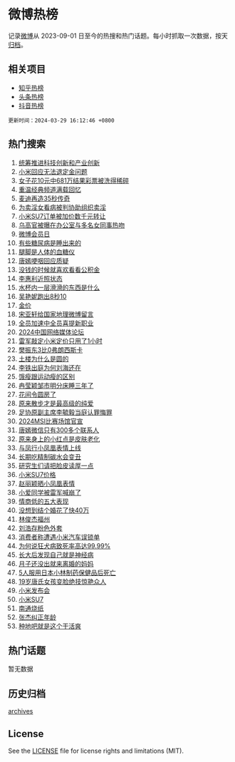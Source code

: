 # 微博热榜

记录[微博](https://www.weibo.com)从 2023-09-01 日至今的热搜和热门话题。每小时抓取一次数据，按天[归档](archives)。

## 相关项目

- [知乎热榜](https://github.com/hotarchive/zhihu)
- [头条热榜](https://github.com/hotarchive/toutiao)
- [抖音热榜](https://github.com/hotarchive/douyin)


`更新时间：2024-03-29 16:12:46 +0800`

## 热门搜索

1. [统筹推进科技创新和产业创新](https://m.weibo.cn/search?containerid=100103type%3D1%26t%3D10%26q%3D%23%E7%BB%9F%E7%AD%B9%E6%8E%A8%E8%BF%9B%E7%A7%91%E6%8A%80%E5%88%9B%E6%96%B0%E5%92%8C%E4%BA%A7%E4%B8%9A%E5%88%9B%E6%96%B0%23&stream_entry_id=51&isnewpage=1&extparam=seat%3D1%26dgr%3D0%26stream_entry_id%3D51%26filter_type%3Drealtimehot%26c_type%3D51%26q%3D%2523%25E7%25BB%259F%25E7%25AD%25B9%25E6%258E%25A8%25E8%25BF%259B%25E7%25A7%2591%25E6%258A%2580%25E5%2588%259B%25E6%2596%25B0%25E5%2592%258C%25E4%25BA%25A7%25E4%25B8%259A%25E5%2588%259B%25E6%2596%25B0%2523%26cate%3D10103%26pos%3D0%26display_time%3D1711699965%26pre_seqid%3D171169996547402146165)
1. [小米回应无法退定金问题](https://m.weibo.cn/search?containerid=100103type%3D1%26t%3D10%26q%3D%23%E5%B0%8F%E7%B1%B3%E5%9B%9E%E5%BA%94%E6%97%A0%E6%B3%95%E9%80%80%E5%AE%9A%E9%87%91%E9%97%AE%E9%A2%98%23&stream_entry_id=31&isnewpage=1&extparam=seat%3D1%26q%3D%2523%25E5%25B0%258F%25E7%25B1%25B3%25E5%259B%259E%25E5%25BA%2594%25E6%2597%25A0%25E6%25B3%2595%25E9%2580%2580%25E5%25AE%259A%25E9%2587%2591%25E9%2597%25AE%25E9%25A2%2598%2523%26band_rank%3D1%26pos%3D0%26stream_entry_id%3D31%26cate%3D5001%26lcate%3D5001%26filter_type%3Drealtimehot%26c_type%3D31%26realpos%3D1%26flag%3D2%26dgr%3D0%26display_time%3D1711699965%26pre_seqid%3D171169996547402146165)
1. [女子花10元中681万结果彩票被洗得稀碎](https://m.weibo.cn/search?containerid=100103type%3D1%26t%3D10%26q%3D%23%E5%A5%B3%E5%AD%90%E8%8A%B110%E5%85%83%E4%B8%AD681%E4%B8%87%E7%BB%93%E6%9E%9C%E5%BD%A9%E7%A5%A8%E8%A2%AB%E6%B4%97%E5%BE%97%E7%A8%80%E7%A2%8E%23&stream_entry_id=31&isnewpage=1&extparam=seat%3D1%26q%3D%2523%25E5%25A5%25B3%25E5%25AD%2590%25E8%258A%25B110%25E5%2585%2583%25E4%25B8%25AD681%25E4%25B8%2587%25E7%25BB%2593%25E6%259E%259C%25E5%25BD%25A9%25E7%25A5%25A8%25E8%25A2%25AB%25E6%25B4%2597%25E5%25BE%2597%25E7%25A8%2580%25E7%25A2%258E%2523%26band_rank%3D2%26pos%3D1%26stream_entry_id%3D31%26cate%3D5001%26lcate%3D5001%26filter_type%3Drealtimehot%26c_type%3D31%26realpos%3D2%26flag%3D1%26dgr%3D0%26display_time%3D1711699965%26pre_seqid%3D171169996547402146165)
1. [重温经典频道满载回忆](https://m.weibo.cn/search?containerid=100103type%3D1%26t%3D10%26q%3D%23%E9%87%8D%E6%B8%A9%E7%BB%8F%E5%85%B8%E9%A2%91%E9%81%93%E6%BB%A1%E8%BD%BD%E5%9B%9E%E5%BF%86%23&stream_entry_id=31&isnewpage=1&extparam=seat%3D1%26q%3D%2523%25E9%2587%258D%25E6%25B8%25A9%25E7%25BB%258F%25E5%2585%25B8%25E9%25A2%2591%25E9%2581%2593%25E6%25BB%25A1%25E8%25BD%25BD%25E5%259B%259E%25E5%25BF%2586%2523%26band_rank%3D3%26pos%3D2%26stream_entry_id%3D31%26cate%3D5001%26lcate%3D5001%26filter_type%3Drealtimehot%26c_type%3D31%26realpos%3D3%26flag%3D1%26dgr%3D0%26display_time%3D1711699965%26pre_seqid%3D171169996547402146165)
1. [麦迪再造35秒传奇](https://m.weibo.cn/search?containerid=100103type%3D1%26t%3D10%26q%3D%23%E9%BA%A6%E8%BF%AA%E5%86%8D%E9%80%A035%E7%A7%92%E4%BC%A0%E5%A5%87%23&stream_entry_id=31&isnewpage=1&extparam=seat%3D1%26band_rank%3D4%26pos%3D3%26is_ad_pos%3D1%26topic_ad%3D1%26stream_entry_id%3D31%26lcate%3D5001%26c_type%3D31%26filter_type%3Drealtimehot%26q%3D%2523%25E9%25BA%25A6%25E8%25BF%25AA%25E5%2586%258D%25E9%2580%25A035%25E7%25A7%2592%25E4%25BC%25A0%25E5%25A5%2587%2523%26cate%3D5001%26dgr%3D0%26adid%3D229489%26display_time%3D1711699965%26pre_seqid%3D171169996547402146165)
1. [为卖淫女看病被判协助组织卖淫](https://m.weibo.cn/search?containerid=100103type%3D1%26t%3D10%26q%3D%23%E4%B8%BA%E5%8D%96%E6%B7%AB%E5%A5%B3%E7%9C%8B%E7%97%85%E8%A2%AB%E5%88%A4%E5%8D%8F%E5%8A%A9%E7%BB%84%E7%BB%87%E5%8D%96%E6%B7%AB%23&stream_entry_id=31&isnewpage=1&extparam=seat%3D1%26q%3D%2523%25E4%25B8%25BA%25E5%258D%2596%25E6%25B7%25AB%25E5%25A5%25B3%25E7%259C%258B%25E7%2597%2585%25E8%25A2%25AB%25E5%2588%25A4%25E5%258D%258F%25E5%258A%25A9%25E7%25BB%2584%25E7%25BB%2587%25E5%258D%2596%25E6%25B7%25AB%2523%26band_rank%3D4%26pos%3D4%26stream_entry_id%3D31%26cate%3D5001%26lcate%3D5001%26filter_type%3Drealtimehot%26c_type%3D31%26realpos%3D4%26flag%3D2%26dgr%3D0%26display_time%3D1711699965%26pre_seqid%3D171169996547402146165)
1. [小米SU7订单被加价数千元转让](https://m.weibo.cn/search?containerid=100103type%3D1%26t%3D10%26q%3D%23%E5%B0%8F%E7%B1%B3SU7%E8%AE%A2%E5%8D%95%E8%A2%AB%E5%8A%A0%E4%BB%B7%E6%95%B0%E5%8D%83%E5%85%83%E8%BD%AC%E8%AE%A9%23&stream_entry_id=31&isnewpage=1&extparam=seat%3D1%26q%3D%2523%25E5%25B0%258F%25E7%25B1%25B3SU7%25E8%25AE%25A2%25E5%258D%2595%25E8%25A2%25AB%25E5%258A%25A0%25E4%25BB%25B7%25E6%2595%25B0%25E5%258D%2583%25E5%2585%2583%25E8%25BD%25AC%25E8%25AE%25A9%2523%26band_rank%3D5%26pos%3D5%26stream_entry_id%3D31%26cate%3D5001%26lcate%3D5001%26filter_type%3Drealtimehot%26c_type%3D31%26realpos%3D5%26flag%3D1%26dgr%3D0%26display_time%3D1711699965%26pre_seqid%3D171169996547402146165)
1. [乌高官被曝在办公室与多名女同事热吻](https://m.weibo.cn/search?containerid=100103type%3D1%26t%3D10%26q%3D%23%E4%B9%8C%E9%AB%98%E5%AE%98%E8%A2%AB%E6%9B%9D%E5%9C%A8%E5%8A%9E%E5%85%AC%E5%AE%A4%E4%B8%8E%E5%A4%9A%E5%90%8D%E5%A5%B3%E5%90%8C%E4%BA%8B%E7%83%AD%E5%90%BB%23&stream_entry_id=31&isnewpage=1&extparam=seat%3D1%26q%3D%2523%25E4%25B9%258C%25E9%25AB%2598%25E5%25AE%2598%25E8%25A2%25AB%25E6%259B%259D%25E5%259C%25A8%25E5%258A%259E%25E5%2585%25AC%25E5%25AE%25A4%25E4%25B8%258E%25E5%25A4%259A%25E5%2590%258D%25E5%25A5%25B3%25E5%2590%258C%25E4%25BA%258B%25E7%2583%25AD%25E5%2590%25BB%2523%26band_rank%3D6%26pos%3D6%26stream_entry_id%3D31%26cate%3D5001%26lcate%3D5001%26filter_type%3Drealtimehot%26c_type%3D31%26realpos%3D6%26flag%3D0%26dgr%3D0%26display_time%3D1711699965%26pre_seqid%3D171169996547402146165)
1. [微博会员日](https://m.weibo.cn/search?containerid=100103type%3D1%26t%3D10%26q%3D%23%E5%BE%AE%E5%8D%9A%E4%BC%9A%E5%91%98%E6%97%A5%23&stream_entry_id=31&isnewpage=1&extparam=seat%3D1%26band_rank%3D7%26pos%3D7%26is_ad_pos%3D1%26stream_entry_id%3D31%26lcate%3D5001%26filter_type%3Drealtimehot%26c_type%3D31%26q%3D%2523%25E5%25BE%25AE%25E5%258D%259A%25E4%25BC%259A%25E5%2591%2598%25E6%2597%25A5%2523%26cate%3D5001%26dgr%3D0%26adid%3D229331%26display_time%3D1711699965%26pre_seqid%3D171169996547402146165)
1. [有些糖尿病是睡出来的](https://m.weibo.cn/search?containerid=100103type%3D1%26t%3D10%26q%3D%23%E6%9C%89%E4%BA%9B%E7%B3%96%E5%B0%BF%E7%97%85%E6%98%AF%E7%9D%A1%E5%87%BA%E6%9D%A5%E7%9A%84%23&stream_entry_id=31&isnewpage=1&extparam=seat%3D1%26q%3D%2523%25E6%259C%2589%25E4%25BA%259B%25E7%25B3%2596%25E5%25B0%25BF%25E7%2597%2585%25E6%2598%25AF%25E7%259D%25A1%25E5%2587%25BA%25E6%259D%25A5%25E7%259A%2584%2523%26band_rank%3D7%26pos%3D8%26stream_entry_id%3D31%26cate%3D5001%26lcate%3D5001%26filter_type%3Drealtimehot%26c_type%3D31%26realpos%3D7%26flag%3D0%26dgr%3D0%26display_time%3D1711699965%26pre_seqid%3D171169996547402146165)
1. [腿脚是人体的血糖仪](https://m.weibo.cn/search?containerid=100103type%3D1%26t%3D10%26q%3D%23%E8%85%BF%E8%84%9A%E6%98%AF%E4%BA%BA%E4%BD%93%E7%9A%84%E8%A1%80%E7%B3%96%E4%BB%AA%23&stream_entry_id=31&isnewpage=1&extparam=seat%3D1%26q%3D%2523%25E8%2585%25BF%25E8%2584%259A%25E6%2598%25AF%25E4%25BA%25BA%25E4%25BD%2593%25E7%259A%2584%25E8%25A1%2580%25E7%25B3%2596%25E4%25BB%25AA%2523%26band_rank%3D8%26pos%3D9%26stream_entry_id%3D31%26cate%3D5001%26lcate%3D5001%26filter_type%3Drealtimehot%26c_type%3D31%26realpos%3D8%26flag%3D1%26dgr%3D0%26display_time%3D1711699965%26pre_seqid%3D171169996547402146165)
1. [唐嫣哽咽回应质疑](https://m.weibo.cn/search?containerid=100103type%3D1%26t%3D10%26q%3D%23%E5%94%90%E5%AB%A3%E5%93%BD%E5%92%BD%E5%9B%9E%E5%BA%94%E8%B4%A8%E7%96%91%23&stream_entry_id=31&isnewpage=1&extparam=seat%3D1%26q%3D%2523%25E5%2594%2590%25E5%25AB%25A3%25E5%2593%25BD%25E5%2592%25BD%25E5%259B%259E%25E5%25BA%2594%25E8%25B4%25A8%25E7%2596%2591%2523%26band_rank%3D9%26pos%3D10%26stream_entry_id%3D31%26cate%3D5001%26lcate%3D5001%26filter_type%3Drealtimehot%26c_type%3D31%26realpos%3D9%26flag%3D2%26dgr%3D0%26display_time%3D1711699965%26pre_seqid%3D171169996547402146165)
1. [没钱的时候就喜欢看看公积金](https://m.weibo.cn/search?containerid=100103type%3D1%26t%3D10%26q%3D%23%E6%B2%A1%E9%92%B1%E7%9A%84%E6%97%B6%E5%80%99%E5%B0%B1%E5%96%9C%E6%AC%A2%E7%9C%8B%E7%9C%8B%E5%85%AC%E7%A7%AF%E9%87%91%23&stream_entry_id=31&isnewpage=1&extparam=seat%3D1%26q%3D%2523%25E6%25B2%25A1%25E9%2592%25B1%25E7%259A%2584%25E6%2597%25B6%25E5%2580%2599%25E5%25B0%25B1%25E5%2596%259C%25E6%25AC%25A2%25E7%259C%258B%25E7%259C%258B%25E5%2585%25AC%25E7%25A7%25AF%25E9%2587%2591%2523%26band_rank%3D10%26pos%3D11%26stream_entry_id%3D31%26cate%3D5001%26lcate%3D5001%26filter_type%3Drealtimehot%26c_type%3D31%26realpos%3D10%26flag%3D0%26dgr%3D0%26display_time%3D1711699965%26pre_seqid%3D171169996547402146165)
1. [李惠利近照状态](https://m.weibo.cn/search?containerid=100103type%3D1%26t%3D10%26q%3D%23%E6%9D%8E%E6%83%A0%E5%88%A9%E8%BF%91%E7%85%A7%E7%8A%B6%E6%80%81%23&stream_entry_id=31&isnewpage=1&extparam=seat%3D1%26q%3D%2523%25E6%259D%258E%25E6%2583%25A0%25E5%2588%25A9%25E8%25BF%2591%25E7%2585%25A7%25E7%258A%25B6%25E6%2580%2581%2523%26band_rank%3D11%26pos%3D12%26stream_entry_id%3D31%26cate%3D5001%26lcate%3D5001%26filter_type%3Drealtimehot%26c_type%3D31%26realpos%3D11%26flag%3D1%26dgr%3D0%26display_time%3D1711699965%26pre_seqid%3D171169996547402146165)
1. [水杯内一层滑滑的东西是什么](https://m.weibo.cn/search?containerid=100103type%3D1%26t%3D10%26q%3D%23%E6%B0%B4%E6%9D%AF%E5%86%85%E4%B8%80%E5%B1%82%E6%BB%91%E6%BB%91%E7%9A%84%E4%B8%9C%E8%A5%BF%E6%98%AF%E4%BB%80%E4%B9%88%23&stream_entry_id=31&isnewpage=1&extparam=seat%3D1%26q%3D%2523%25E6%25B0%25B4%25E6%259D%25AF%25E5%2586%2585%25E4%25B8%2580%25E5%25B1%2582%25E6%25BB%2591%25E6%25BB%2591%25E7%259A%2584%25E4%25B8%259C%25E8%25A5%25BF%25E6%2598%25AF%25E4%25BB%2580%25E4%25B9%2588%2523%26band_rank%3D12%26pos%3D13%26stream_entry_id%3D31%26cate%3D5001%26lcate%3D5001%26filter_type%3Drealtimehot%26c_type%3D31%26realpos%3D12%26flag%3D1%26dgr%3D0%26display_time%3D1711699965%26pre_seqid%3D171169996547402146165)
1. [吴艳妮跑出8秒10](https://m.weibo.cn/search?containerid=100103type%3D1%26t%3D10%26q%3D%23%E5%90%B4%E8%89%B3%E5%A6%AE%E8%B7%91%E5%87%BA8%E7%A7%9210%23&stream_entry_id=31&isnewpage=1&extparam=seat%3D1%26q%3D%2523%25E5%2590%25B4%25E8%2589%25B3%25E5%25A6%25AE%25E8%25B7%2591%25E5%2587%25BA8%25E7%25A7%259210%2523%26band_rank%3D13%26pos%3D14%26stream_entry_id%3D31%26cate%3D5001%26lcate%3D5001%26filter_type%3Drealtimehot%26c_type%3D31%26realpos%3D13%26flag%3D1%26dgr%3D0%26display_time%3D1711699965%26pre_seqid%3D171169996547402146165)
1. [金价](https://m.weibo.cn/search?containerid=100103type%3D1%26t%3D10%26q%3D%E9%87%91%E4%BB%B7&stream_entry_id=31&isnewpage=1&extparam=seat%3D1%26q%3D%25E9%2587%2591%25E4%25BB%25B7%26band_rank%3D14%26pos%3D15%26stream_entry_id%3D31%26cate%3D5001%26lcate%3D5001%26filter_type%3Drealtimehot%26c_type%3D31%26realpos%3D14%26flag%3D0%26dgr%3D0%26display_time%3D1711699965%26pre_seqid%3D171169996547402146165)
1. [宋亚轩给国家地理微博留言](https://m.weibo.cn/search?containerid=100103type%3D1%26t%3D10%26q%3D%23%E5%AE%8B%E4%BA%9A%E8%BD%A9%E7%BB%99%E5%9B%BD%E5%AE%B6%E5%9C%B0%E7%90%86%E5%BE%AE%E5%8D%9A%E7%95%99%E8%A8%80%23&stream_entry_id=31&isnewpage=1&extparam=seat%3D1%26q%3D%2523%25E5%25AE%258B%25E4%25BA%259A%25E8%25BD%25A9%25E7%25BB%2599%25E5%259B%25BD%25E5%25AE%25B6%25E5%259C%25B0%25E7%2590%2586%25E5%25BE%25AE%25E5%258D%259A%25E7%2595%2599%25E8%25A8%2580%2523%26band_rank%3D15%26pos%3D16%26stream_entry_id%3D31%26cate%3D5001%26lcate%3D5001%26filter_type%3Drealtimehot%26c_type%3D31%26realpos%3D15%26flag%3D1%26dgr%3D0%26display_time%3D1711699965%26pre_seqid%3D171169996547402146165)
1. [全员加速中全员喜提新职业](https://m.weibo.cn/search?containerid=100103type%3D1%26t%3D10%26q%3D%23%E5%85%A8%E5%91%98%E5%8A%A0%E9%80%9F%E4%B8%AD%E5%85%A8%E5%91%98%E5%96%9C%E6%8F%90%E6%96%B0%E8%81%8C%E4%B8%9A%23&stream_entry_id=31&isnewpage=1&extparam=seat%3D1%26q%3D%2523%25E5%2585%25A8%25E5%2591%2598%25E5%258A%25A0%25E9%2580%259F%25E4%25B8%25AD%25E5%2585%25A8%25E5%2591%2598%25E5%2596%259C%25E6%258F%2590%25E6%2596%25B0%25E8%2581%258C%25E4%25B8%259A%2523%26band_rank%3D16%26pos%3D17%26stream_entry_id%3D31%26cate%3D5001%26lcate%3D5001%26filter_type%3Drealtimehot%26c_type%3D31%26realpos%3D16%26flag%3D1%26dgr%3D0%26display_time%3D1711699965%26pre_seqid%3D171169996547402146165)
1. [2024中国网络媒体论坛](https://m.weibo.cn/search?containerid=100103type%3D1%26t%3D10%26q%3D%232024%E4%B8%AD%E5%9B%BD%E7%BD%91%E7%BB%9C%E5%AA%92%E4%BD%93%E8%AE%BA%E5%9D%9B%23&stream_entry_id=31&isnewpage=1&extparam=seat%3D1%26q%3D%25232024%25E4%25B8%25AD%25E5%259B%25BD%25E7%25BD%2591%25E7%25BB%259C%25E5%25AA%2592%25E4%25BD%2593%25E8%25AE%25BA%25E5%259D%259B%2523%26band_rank%3D17%26pos%3D18%26stream_entry_id%3D31%26cate%3D5001%26lcate%3D5001%26filter_type%3Drealtimehot%26c_type%3D31%26realpos%3D17%26flag%3D0%26dgr%3D0%26display_time%3D1711699965%26pre_seqid%3D171169996547402146165)
1. [雷军敲定小米定价只用了1小时](https://m.weibo.cn/search?containerid=100103type%3D1%26t%3D10%26q%3D%23%E9%9B%B7%E5%86%9B%E6%95%B2%E5%AE%9A%E5%B0%8F%E7%B1%B3%E5%AE%9A%E4%BB%B7%E5%8F%AA%E7%94%A8%E4%BA%861%E5%B0%8F%E6%97%B6%23&stream_entry_id=31&isnewpage=1&extparam=seat%3D1%26q%3D%2523%25E9%259B%25B7%25E5%2586%259B%25E6%2595%25B2%25E5%25AE%259A%25E5%25B0%258F%25E7%25B1%25B3%25E5%25AE%259A%25E4%25BB%25B7%25E5%258F%25AA%25E7%2594%25A8%25E4%25BA%25861%25E5%25B0%258F%25E6%2597%25B6%2523%26band_rank%3D18%26pos%3D19%26stream_entry_id%3D31%26cate%3D5001%26lcate%3D5001%26filter_type%3Drealtimehot%26c_type%3D31%26realpos%3D18%26flag%3D1%26dgr%3D0%26display_time%3D1711699965%26pre_seqid%3D171169996547402146165)
1. [樊振东3比0弗朗西斯卡](https://m.weibo.cn/search?containerid=100103type%3D1%26t%3D10%26q%3D%23%E6%A8%8A%E6%8C%AF%E4%B8%9C3%E6%AF%940%E5%BC%97%E6%9C%97%E8%A5%BF%E6%96%AF%E5%8D%A1%23&stream_entry_id=31&isnewpage=1&extparam=seat%3D1%26q%3D%2523%25E6%25A8%258A%25E6%258C%25AF%25E4%25B8%259C3%25E6%25AF%25940%25E5%25BC%2597%25E6%259C%2597%25E8%25A5%25BF%25E6%2596%25AF%25E5%258D%25A1%2523%26band_rank%3D19%26pos%3D20%26stream_entry_id%3D31%26cate%3D5001%26lcate%3D5001%26filter_type%3Drealtimehot%26c_type%3D31%26realpos%3D19%26flag%3D1%26dgr%3D0%26display_time%3D1711699965%26pre_seqid%3D171169996547402146165)
1. [土楼为什么是圆的](https://m.weibo.cn/search?containerid=100103type%3D1%26t%3D10%26q%3D%23%E5%9C%9F%E6%A5%BC%E4%B8%BA%E4%BB%80%E4%B9%88%E6%98%AF%E5%9C%86%E7%9A%84%23&stream_entry_id=31&isnewpage=1&extparam=seat%3D1%26q%3D%2523%25E5%259C%259F%25E6%25A5%25BC%25E4%25B8%25BA%25E4%25BB%2580%25E4%25B9%2588%25E6%2598%25AF%25E5%259C%2586%25E7%259A%2584%2523%26band_rank%3D20%26pos%3D21%26stream_entry_id%3D31%26cate%3D5001%26lcate%3D5001%26filter_type%3Drealtimehot%26c_type%3D31%26realpos%3D20%26flag%3D0%26dgr%3D0%26adid%3D229595%26display_time%3D1711699965%26pre_seqid%3D171169996547402146165)
1. [李铁出庭为何刘海还在](https://m.weibo.cn/search?containerid=100103type%3D1%26t%3D10%26q%3D%23%E6%9D%8E%E9%93%81%E5%87%BA%E5%BA%AD%E4%B8%BA%E4%BD%95%E5%88%98%E6%B5%B7%E8%BF%98%E5%9C%A8%23&stream_entry_id=31&isnewpage=1&extparam=seat%3D1%26q%3D%2523%25E6%259D%258E%25E9%2593%2581%25E5%2587%25BA%25E5%25BA%25AD%25E4%25B8%25BA%25E4%25BD%2595%25E5%2588%2598%25E6%25B5%25B7%25E8%25BF%2598%25E5%259C%25A8%2523%26band_rank%3D21%26pos%3D22%26stream_entry_id%3D31%26cate%3D5001%26lcate%3D5001%26filter_type%3Drealtimehot%26c_type%3D31%26realpos%3D21%26flag%3D1%26dgr%3D0%26display_time%3D1711699965%26pre_seqid%3D171169996547402146165)
1. [饿瘦跟运动瘦的区别](https://m.weibo.cn/search?containerid=100103type%3D1%26t%3D10%26q%3D%23%E9%A5%BF%E7%98%A6%E8%B7%9F%E8%BF%90%E5%8A%A8%E7%98%A6%E7%9A%84%E5%8C%BA%E5%88%AB%23&stream_entry_id=31&isnewpage=1&extparam=seat%3D1%26q%3D%2523%25E9%25A5%25BF%25E7%2598%25A6%25E8%25B7%259F%25E8%25BF%2590%25E5%258A%25A8%25E7%2598%25A6%25E7%259A%2584%25E5%258C%25BA%25E5%2588%25AB%2523%26band_rank%3D22%26pos%3D23%26stream_entry_id%3D31%26cate%3D5001%26lcate%3D5001%26filter_type%3Drealtimehot%26c_type%3D31%26realpos%3D22%26flag%3D0%26dgr%3D0%26display_time%3D1711699965%26pre_seqid%3D171169996547402146165)
1. [冉莹颖邹市明分床睡三年了](https://m.weibo.cn/search?containerid=100103type%3D1%26t%3D10%26q%3D%23%E5%86%89%E8%8E%B9%E9%A2%96%E9%82%B9%E5%B8%82%E6%98%8E%E5%88%86%E5%BA%8A%E7%9D%A1%E4%B8%89%E5%B9%B4%E4%BA%86%23&stream_entry_id=31&isnewpage=1&extparam=seat%3D1%26q%3D%2523%25E5%2586%2589%25E8%258E%25B9%25E9%25A2%2596%25E9%2582%25B9%25E5%25B8%2582%25E6%2598%258E%25E5%2588%2586%25E5%25BA%258A%25E7%259D%25A1%25E4%25B8%2589%25E5%25B9%25B4%25E4%25BA%2586%2523%26band_rank%3D23%26pos%3D24%26stream_entry_id%3D31%26cate%3D5001%26lcate%3D5001%26filter_type%3Drealtimehot%26c_type%3D31%26realpos%3D23%26flag%3D0%26dgr%3D0%26display_time%3D1711699965%26pre_seqid%3D171169996547402146165)
1. [花间令圆房了](https://m.weibo.cn/search?containerid=100103type%3D1%26t%3D10%26q%3D%E8%8A%B1%E9%97%B4%E4%BB%A4%E5%9C%86%E6%88%BF%E4%BA%86&stream_entry_id=31&isnewpage=1&extparam=seat%3D1%26q%3D%25E8%258A%25B1%25E9%2597%25B4%25E4%25BB%25A4%25E5%259C%2586%25E6%2588%25BF%25E4%25BA%2586%26band_rank%3D24%26pos%3D25%26stream_entry_id%3D31%26cate%3D5001%26lcate%3D5001%26filter_type%3Drealtimehot%26c_type%3D31%26realpos%3D24%26flag%3D0%26dgr%3D0%26display_time%3D1711699965%26pre_seqid%3D171169996547402146165)
1. [原来散步才是最高级的纯爱](https://m.weibo.cn/search?containerid=100103type%3D1%26t%3D10%26q%3D%23%E5%8E%9F%E6%9D%A5%E6%95%A3%E6%AD%A5%E6%89%8D%E6%98%AF%E6%9C%80%E9%AB%98%E7%BA%A7%E7%9A%84%E7%BA%AF%E7%88%B1%23&stream_entry_id=31&isnewpage=1&extparam=seat%3D1%26q%3D%2523%25E5%258E%259F%25E6%259D%25A5%25E6%2595%25A3%25E6%25AD%25A5%25E6%2589%258D%25E6%2598%25AF%25E6%259C%2580%25E9%25AB%2598%25E7%25BA%25A7%25E7%259A%2584%25E7%25BA%25AF%25E7%2588%25B1%2523%26band_rank%3D25%26pos%3D26%26stream_entry_id%3D31%26cate%3D5001%26lcate%3D5001%26filter_type%3Drealtimehot%26c_type%3D31%26realpos%3D25%26flag%3D1%26dgr%3D0%26display_time%3D1711699965%26pre_seqid%3D171169996547402146165)
1. [足协原副主席李毓毅当庭认罪悔罪](https://m.weibo.cn/search?containerid=100103type%3D1%26t%3D10%26q%3D%23%E8%B6%B3%E5%8D%8F%E5%8E%9F%E5%89%AF%E4%B8%BB%E5%B8%AD%E6%9D%8E%E6%AF%93%E6%AF%85%E5%BD%93%E5%BA%AD%E8%AE%A4%E7%BD%AA%E6%82%94%E7%BD%AA%23&stream_entry_id=31&isnewpage=1&extparam=seat%3D1%26q%3D%2523%25E8%25B6%25B3%25E5%258D%258F%25E5%258E%259F%25E5%2589%25AF%25E4%25B8%25BB%25E5%25B8%25AD%25E6%259D%258E%25E6%25AF%2593%25E6%25AF%2585%25E5%25BD%2593%25E5%25BA%25AD%25E8%25AE%25A4%25E7%25BD%25AA%25E6%2582%2594%25E7%25BD%25AA%2523%26band_rank%3D26%26pos%3D27%26stream_entry_id%3D31%26cate%3D5001%26lcate%3D5001%26filter_type%3Drealtimehot%26c_type%3D31%26realpos%3D26%26flag%3D1%26dgr%3D0%26display_time%3D1711699965%26pre_seqid%3D171169996547402146165)
1. [2024MSI比赛场馆官宣](https://m.weibo.cn/search?containerid=100103type%3D1%26t%3D10%26q%3D%232024MSI%E6%AF%94%E8%B5%9B%E5%9C%BA%E9%A6%86%E5%AE%98%E5%AE%A3%23&stream_entry_id=31&isnewpage=1&extparam=seat%3D1%26q%3D%25232024MSI%25E6%25AF%2594%25E8%25B5%259B%25E5%259C%25BA%25E9%25A6%2586%25E5%25AE%2598%25E5%25AE%25A3%2523%26band_rank%3D27%26pos%3D28%26stream_entry_id%3D31%26cate%3D5001%26lcate%3D5001%26filter_type%3Drealtimehot%26c_type%3D31%26realpos%3D27%26flag%3D1%26dgr%3D0%26display_time%3D1711699965%26pre_seqid%3D171169996547402146165)
1. [唐嫣微信只有300多个联系人](https://m.weibo.cn/search?containerid=100103type%3D1%26t%3D10%26q%3D%23%E5%94%90%E5%AB%A3%E5%BE%AE%E4%BF%A1%E5%8F%AA%E6%9C%89300%E5%A4%9A%E4%B8%AA%E8%81%94%E7%B3%BB%E4%BA%BA%23&stream_entry_id=31&isnewpage=1&extparam=seat%3D1%26q%3D%2523%25E5%2594%2590%25E5%25AB%25A3%25E5%25BE%25AE%25E4%25BF%25A1%25E5%258F%25AA%25E6%259C%2589300%25E5%25A4%259A%25E4%25B8%25AA%25E8%2581%2594%25E7%25B3%25BB%25E4%25BA%25BA%2523%26band_rank%3D28%26pos%3D29%26stream_entry_id%3D31%26cate%3D5001%26lcate%3D5001%26filter_type%3Drealtimehot%26c_type%3D31%26realpos%3D28%26flag%3D0%26dgr%3D0%26display_time%3D1711699965%26pre_seqid%3D171169996547402146165)
1. [原来身上的小红点是皮肤老化](https://m.weibo.cn/search?containerid=100103type%3D1%26t%3D10%26q%3D%23%E5%8E%9F%E6%9D%A5%E8%BA%AB%E4%B8%8A%E7%9A%84%E5%B0%8F%E7%BA%A2%E7%82%B9%E6%98%AF%E7%9A%AE%E8%82%A4%E8%80%81%E5%8C%96%23&stream_entry_id=31&isnewpage=1&extparam=seat%3D1%26q%3D%2523%25E5%258E%259F%25E6%259D%25A5%25E8%25BA%25AB%25E4%25B8%258A%25E7%259A%2584%25E5%25B0%258F%25E7%25BA%25A2%25E7%2582%25B9%25E6%2598%25AF%25E7%259A%25AE%25E8%2582%25A4%25E8%2580%2581%25E5%258C%2596%2523%26band_rank%3D29%26pos%3D30%26stream_entry_id%3D31%26cate%3D5001%26lcate%3D5001%26filter_type%3Drealtimehot%26c_type%3D31%26realpos%3D29%26flag%3D1%26dgr%3D0%26display_time%3D1711699965%26pre_seqid%3D171169996547402146165)
1. [与凤行小凤凰表情上线](https://m.weibo.cn/search?containerid=100103type%3D1%26t%3D10%26q%3D%23%E4%B8%8E%E5%87%A4%E8%A1%8C%E5%B0%8F%E5%87%A4%E5%87%B0%E8%A1%A8%E6%83%85%E4%B8%8A%E7%BA%BF%23&stream_entry_id=31&isnewpage=1&extparam=seat%3D1%26q%3D%2523%25E4%25B8%258E%25E5%2587%25A4%25E8%25A1%258C%25E5%25B0%258F%25E5%2587%25A4%25E5%2587%25B0%25E8%25A1%25A8%25E6%2583%2585%25E4%25B8%258A%25E7%25BA%25BF%2523%26band_rank%3D30%26pos%3D31%26stream_entry_id%3D31%26cate%3D5001%26lcate%3D5001%26filter_type%3Drealtimehot%26c_type%3D31%26realpos%3D30%26flag%3D0%26dgr%3D0%26display_time%3D1711699965%26pre_seqid%3D171169996547402146165)
1. [长期吃精制碳水会变丑](https://m.weibo.cn/search?containerid=100103type%3D1%26t%3D10%26q%3D%23%E9%95%BF%E6%9C%9F%E5%90%83%E7%B2%BE%E5%88%B6%E7%A2%B3%E6%B0%B4%E4%BC%9A%E5%8F%98%E4%B8%91%23&stream_entry_id=31&isnewpage=1&extparam=seat%3D1%26q%3D%2523%25E9%2595%25BF%25E6%259C%259F%25E5%2590%2583%25E7%25B2%25BE%25E5%2588%25B6%25E7%25A2%25B3%25E6%25B0%25B4%25E4%25BC%259A%25E5%258F%2598%25E4%25B8%2591%2523%26band_rank%3D31%26pos%3D32%26stream_entry_id%3D31%26cate%3D5001%26lcate%3D5001%26filter_type%3Drealtimehot%26c_type%3D31%26realpos%3D31%26flag%3D0%26dgr%3D0%26display_time%3D1711699965%26pre_seqid%3D171169996547402146165)
1. [研究生们请把脸皮读厚一点](https://m.weibo.cn/search?containerid=100103type%3D1%26t%3D10%26q%3D%23%E7%A0%94%E7%A9%B6%E7%94%9F%E4%BB%AC%E8%AF%B7%E6%8A%8A%E8%84%B8%E7%9A%AE%E8%AF%BB%E5%8E%9A%E4%B8%80%E7%82%B9%23&stream_entry_id=31&isnewpage=1&extparam=seat%3D1%26q%3D%2523%25E7%25A0%2594%25E7%25A9%25B6%25E7%2594%259F%25E4%25BB%25AC%25E8%25AF%25B7%25E6%258A%258A%25E8%2584%25B8%25E7%259A%25AE%25E8%25AF%25BB%25E5%258E%259A%25E4%25B8%2580%25E7%2582%25B9%2523%26band_rank%3D32%26pos%3D33%26stream_entry_id%3D31%26cate%3D5001%26lcate%3D5001%26filter_type%3Drealtimehot%26c_type%3D31%26realpos%3D32%26flag%3D0%26dgr%3D0%26display_time%3D1711699965%26pre_seqid%3D171169996547402146165)
1. [小米SU7价格](https://m.weibo.cn/search?containerid=100103type%3D1%26t%3D10%26q%3D%E5%B0%8F%E7%B1%B3SU7%E4%BB%B7%E6%A0%BC&stream_entry_id=31&isnewpage=1&extparam=seat%3D1%26q%3D%25E5%25B0%258F%25E7%25B1%25B3SU7%25E4%25BB%25B7%25E6%25A0%25BC%26band_rank%3D33%26pos%3D34%26stream_entry_id%3D31%26cate%3D5001%26lcate%3D5001%26filter_type%3Drealtimehot%26c_type%3D31%26realpos%3D33%26flag%3D0%26dgr%3D0%26display_time%3D1711699965%26pre_seqid%3D171169996547402146165)
1. [赵丽颖晒小凤凰表情](https://m.weibo.cn/search?containerid=100103type%3D1%26t%3D10%26q%3D%23%E8%B5%B5%E4%B8%BD%E9%A2%96%E6%99%92%E5%B0%8F%E5%87%A4%E5%87%B0%E8%A1%A8%E6%83%85%23&stream_entry_id=31&isnewpage=1&extparam=seat%3D1%26q%3D%2523%25E8%25B5%25B5%25E4%25B8%25BD%25E9%25A2%2596%25E6%2599%2592%25E5%25B0%258F%25E5%2587%25A4%25E5%2587%25B0%25E8%25A1%25A8%25E6%2583%2585%2523%26band_rank%3D34%26pos%3D35%26stream_entry_id%3D31%26cate%3D5001%26lcate%3D5001%26filter_type%3Drealtimehot%26c_type%3D31%26realpos%3D34%26flag%3D1%26dgr%3D0%26display_time%3D1711699965%26pre_seqid%3D171169996547402146165)
1. [小爱同学被雷军喊崩了](https://m.weibo.cn/search?containerid=100103type%3D1%26t%3D10%26q%3D%23%E5%B0%8F%E7%88%B1%E5%90%8C%E5%AD%A6%E8%A2%AB%E9%9B%B7%E5%86%9B%E5%96%8A%E5%B4%A9%E4%BA%86%23&stream_entry_id=31&isnewpage=1&extparam=seat%3D1%26q%3D%2523%25E5%25B0%258F%25E7%2588%25B1%25E5%2590%258C%25E5%25AD%25A6%25E8%25A2%25AB%25E9%259B%25B7%25E5%2586%259B%25E5%2596%258A%25E5%25B4%25A9%25E4%25BA%2586%2523%26band_rank%3D35%26pos%3D36%26stream_entry_id%3D31%26cate%3D5001%26lcate%3D5001%26filter_type%3Drealtimehot%26c_type%3D31%26realpos%3D35%26flag%3D0%26dgr%3D0%26display_time%3D1711699965%26pre_seqid%3D171169996547402146165)
1. [情商低的五大表现](https://m.weibo.cn/search?containerid=100103type%3D1%26t%3D10%26q%3D%E6%83%85%E5%95%86%E4%BD%8E%E7%9A%84%E4%BA%94%E5%A4%A7%E8%A1%A8%E7%8E%B0&stream_entry_id=31&isnewpage=1&extparam=seat%3D1%26q%3D%25E6%2583%2585%25E5%2595%2586%25E4%25BD%258E%25E7%259A%2584%25E4%25BA%2594%25E5%25A4%25A7%25E8%25A1%25A8%25E7%258E%25B0%26band_rank%3D36%26pos%3D37%26stream_entry_id%3D31%26cate%3D5001%26lcate%3D5001%26filter_type%3Drealtimehot%26c_type%3D31%26realpos%3D36%26flag%3D0%26dgr%3D0%26display_time%3D1711699965%26pre_seqid%3D171169996547402146165)
1. [没想到结个婚花了快40万](https://m.weibo.cn/search?containerid=100103type%3D1%26t%3D10%26q%3D%23%E6%B2%A1%E6%83%B3%E5%88%B0%E7%BB%93%E4%B8%AA%E5%A9%9A%E8%8A%B1%E4%BA%86%E5%BF%AB40%E4%B8%87%23&stream_entry_id=31&isnewpage=1&extparam=seat%3D1%26q%3D%2523%25E6%25B2%25A1%25E6%2583%25B3%25E5%2588%25B0%25E7%25BB%2593%25E4%25B8%25AA%25E5%25A9%259A%25E8%258A%25B1%25E4%25BA%2586%25E5%25BF%25AB40%25E4%25B8%2587%2523%26band_rank%3D37%26pos%3D38%26stream_entry_id%3D31%26cate%3D5001%26lcate%3D5001%26filter_type%3Drealtimehot%26c_type%3D31%26realpos%3D37%26flag%3D0%26dgr%3D0%26display_time%3D1711699965%26pre_seqid%3D171169996547402146165)
1. [林俊杰福州](https://m.weibo.cn/search?containerid=100103type%3D1%26t%3D10%26q%3D%E6%9E%97%E4%BF%8A%E6%9D%B0%E7%A6%8F%E5%B7%9E&stream_entry_id=31&isnewpage=1&extparam=seat%3D1%26q%3D%25E6%259E%2597%25E4%25BF%258A%25E6%259D%25B0%25E7%25A6%258F%25E5%25B7%259E%26band_rank%3D38%26pos%3D39%26stream_entry_id%3D31%26cate%3D5001%26lcate%3D5001%26filter_type%3Drealtimehot%26c_type%3D31%26realpos%3D38%26flag%3D1%26dgr%3D0%26display_time%3D1711699965%26pre_seqid%3D171169996547402146165)
1. [刘浩存粉色外套](https://m.weibo.cn/search?containerid=100103type%3D1%26t%3D10%26q%3D%23%E5%88%98%E6%B5%A9%E5%AD%98%E7%B2%89%E8%89%B2%E5%A4%96%E5%A5%97%23&stream_entry_id=31&isnewpage=1&extparam=seat%3D1%26q%3D%2523%25E5%2588%2598%25E6%25B5%25A9%25E5%25AD%2598%25E7%25B2%2589%25E8%2589%25B2%25E5%25A4%2596%25E5%25A5%2597%2523%26band_rank%3D39%26pos%3D40%26stream_entry_id%3D31%26cate%3D5001%26lcate%3D5001%26filter_type%3Drealtimehot%26c_type%3D31%26realpos%3D39%26flag%3D1%26dgr%3D0%26display_time%3D1711699965%26pre_seqid%3D171169996547402146165)
1. [消费者称遭遇小米汽车误锁单](https://m.weibo.cn/search?containerid=100103type%3D1%26t%3D10%26q%3D%23%E6%B6%88%E8%B4%B9%E8%80%85%E7%A7%B0%E9%81%AD%E9%81%87%E5%B0%8F%E7%B1%B3%E6%B1%BD%E8%BD%A6%E8%AF%AF%E9%94%81%E5%8D%95%23&stream_entry_id=31&isnewpage=1&extparam=seat%3D1%26q%3D%2523%25E6%25B6%2588%25E8%25B4%25B9%25E8%2580%2585%25E7%25A7%25B0%25E9%2581%25AD%25E9%2581%2587%25E5%25B0%258F%25E7%25B1%25B3%25E6%25B1%25BD%25E8%25BD%25A6%25E8%25AF%25AF%25E9%2594%2581%25E5%258D%2595%2523%26band_rank%3D40%26pos%3D41%26stream_entry_id%3D31%26cate%3D5001%26lcate%3D5001%26filter_type%3Drealtimehot%26c_type%3D31%26realpos%3D40%26flag%3D1%26dgr%3D0%26display_time%3D1711699965%26pre_seqid%3D171169996547402146165)
1. [为何说狂犬病致死率高达99.99%](https://m.weibo.cn/search?containerid=100103type%3D1%26t%3D10%26q%3D%23%E4%B8%BA%E4%BD%95%E8%AF%B4%E7%8B%82%E7%8A%AC%E7%97%85%E8%87%B4%E6%AD%BB%E7%8E%87%E9%AB%98%E8%BE%BE99.99%25%23&stream_entry_id=31&isnewpage=1&extparam=seat%3D1%26q%3D%2523%25E4%25B8%25BA%25E4%25BD%2595%25E8%25AF%25B4%25E7%258B%2582%25E7%258A%25AC%25E7%2597%2585%25E8%2587%25B4%25E6%25AD%25BB%25E7%258E%2587%25E9%25AB%2598%25E8%25BE%25BE99.99%2525%2523%26band_rank%3D41%26pos%3D42%26stream_entry_id%3D31%26cate%3D5001%26lcate%3D5001%26filter_type%3Drealtimehot%26c_type%3D31%26realpos%3D41%26flag%3D1%26dgr%3D0%26display_time%3D1711699965%26pre_seqid%3D171169996547402146165)
1. [长大后发现自己就是神经病](https://m.weibo.cn/search?containerid=100103type%3D1%26t%3D10%26q%3D%E9%95%BF%E5%A4%A7%E5%90%8E%E5%8F%91%E7%8E%B0%E8%87%AA%E5%B7%B1%E5%B0%B1%E6%98%AF%E7%A5%9E%E7%BB%8F%E7%97%85&stream_entry_id=31&isnewpage=1&extparam=seat%3D1%26q%3D%25E9%2595%25BF%25E5%25A4%25A7%25E5%2590%258E%25E5%258F%2591%25E7%258E%25B0%25E8%2587%25AA%25E5%25B7%25B1%25E5%25B0%25B1%25E6%2598%25AF%25E7%25A5%259E%25E7%25BB%258F%25E7%2597%2585%26band_rank%3D42%26pos%3D43%26stream_entry_id%3D31%26cate%3D5001%26lcate%3D5001%26filter_type%3Drealtimehot%26c_type%3D31%26realpos%3D42%26flag%3D1%26dgr%3D0%26display_time%3D1711699965%26pre_seqid%3D171169996547402146165)
1. [月子还没出就来离婚的妈妈](https://m.weibo.cn/search?containerid=100103type%3D1%26t%3D10%26q%3D%23%E6%9C%88%E5%AD%90%E8%BF%98%E6%B2%A1%E5%87%BA%E5%B0%B1%E6%9D%A5%E7%A6%BB%E5%A9%9A%E7%9A%84%E5%A6%88%E5%A6%88%23&stream_entry_id=31&isnewpage=1&extparam=seat%3D1%26q%3D%2523%25E6%259C%2588%25E5%25AD%2590%25E8%25BF%2598%25E6%25B2%25A1%25E5%2587%25BA%25E5%25B0%25B1%25E6%259D%25A5%25E7%25A6%25BB%25E5%25A9%259A%25E7%259A%2584%25E5%25A6%2588%25E5%25A6%2588%2523%26band_rank%3D43%26pos%3D44%26stream_entry_id%3D31%26cate%3D5001%26lcate%3D5001%26filter_type%3Drealtimehot%26c_type%3D31%26realpos%3D43%26flag%3D0%26dgr%3D0%26display_time%3D1711699965%26pre_seqid%3D171169996547402146165)
1. [5人服用日本小林制药保健品后死亡](https://m.weibo.cn/search?containerid=100103type%3D1%26t%3D10%26q%3D%235%E4%BA%BA%E6%9C%8D%E7%94%A8%E6%97%A5%E6%9C%AC%E5%B0%8F%E6%9E%97%E5%88%B6%E8%8D%AF%E4%BF%9D%E5%81%A5%E5%93%81%E5%90%8E%E6%AD%BB%E4%BA%A1%23&stream_entry_id=31&isnewpage=1&extparam=seat%3D1%26q%3D%25235%25E4%25BA%25BA%25E6%259C%258D%25E7%2594%25A8%25E6%2597%25A5%25E6%259C%25AC%25E5%25B0%258F%25E6%259E%2597%25E5%2588%25B6%25E8%258D%25AF%25E4%25BF%259D%25E5%2581%25A5%25E5%2593%2581%25E5%2590%258E%25E6%25AD%25BB%25E4%25BA%25A1%2523%26band_rank%3D44%26pos%3D45%26stream_entry_id%3D31%26cate%3D5001%26lcate%3D5001%26filter_type%3Drealtimehot%26c_type%3D31%26realpos%3D44%26flag%3D0%26dgr%3D0%26display_time%3D1711699965%26pre_seqid%3D171169996547402146165)
1. [19岁唐氏女孩变脸绝技惊艳众人](https://m.weibo.cn/search?containerid=100103type%3D1%26t%3D10%26q%3D%2319%E5%B2%81%E5%94%90%E6%B0%8F%E5%A5%B3%E5%AD%A9%E5%8F%98%E8%84%B8%E7%BB%9D%E6%8A%80%E6%83%8A%E8%89%B3%E4%BC%97%E4%BA%BA%23&stream_entry_id=31&isnewpage=1&extparam=seat%3D1%26q%3D%252319%25E5%25B2%2581%25E5%2594%2590%25E6%25B0%258F%25E5%25A5%25B3%25E5%25AD%25A9%25E5%258F%2598%25E8%2584%25B8%25E7%25BB%259D%25E6%258A%2580%25E6%2583%258A%25E8%2589%25B3%25E4%25BC%2597%25E4%25BA%25BA%2523%26band_rank%3D45%26pos%3D46%26stream_entry_id%3D31%26cate%3D5001%26lcate%3D5001%26filter_type%3Drealtimehot%26c_type%3D31%26realpos%3D45%26flag%3D0%26dgr%3D0%26display_time%3D1711699965%26pre_seqid%3D171169996547402146165)
1. [小米发布会](https://m.weibo.cn/search?containerid=100103type%3D1%26t%3D10%26q%3D%E5%B0%8F%E7%B1%B3%E5%8F%91%E5%B8%83%E4%BC%9A&stream_entry_id=31&isnewpage=1&extparam=seat%3D1%26q%3D%25E5%25B0%258F%25E7%25B1%25B3%25E5%258F%2591%25E5%25B8%2583%25E4%25BC%259A%26band_rank%3D46%26pos%3D47%26stream_entry_id%3D31%26cate%3D5001%26lcate%3D5001%26filter_type%3Drealtimehot%26c_type%3D31%26realpos%3D46%26flag%3D0%26dgr%3D0%26display_time%3D1711699965%26pre_seqid%3D171169996547402146165)
1. [小米SU7](https://m.weibo.cn/search?containerid=100103type%3D1%26t%3D10%26q%3D%23%E5%B0%8F%E7%B1%B3SU7%23&stream_entry_id=31&isnewpage=1&extparam=seat%3D1%26q%3D%2523%25E5%25B0%258F%25E7%25B1%25B3SU7%2523%26band_rank%3D47%26pos%3D48%26stream_entry_id%3D31%26cate%3D5001%26lcate%3D5001%26filter_type%3Drealtimehot%26c_type%3D31%26realpos%3D47%26flag%3D0%26dgr%3D0%26display_time%3D1711699965%26pre_seqid%3D171169996547402146165)
1. [南通烧纸](https://m.weibo.cn/search?containerid=100103type%3D1%26t%3D10%26q%3D%E5%8D%97%E9%80%9A%E7%83%A7%E7%BA%B8&stream_entry_id=31&isnewpage=1&extparam=seat%3D1%26q%3D%25E5%258D%2597%25E9%2580%259A%25E7%2583%25A7%25E7%25BA%25B8%26band_rank%3D48%26pos%3D49%26stream_entry_id%3D31%26cate%3D5001%26lcate%3D5001%26filter_type%3Drealtimehot%26c_type%3D31%26realpos%3D48%26flag%3D0%26dgr%3D0%26display_time%3D1711699965%26pre_seqid%3D171169996547402146165)
1. [张杰纠正年龄](https://m.weibo.cn/search?containerid=100103type%3D1%26t%3D10%26q%3D%23%E5%BC%A0%E6%9D%B0%E7%BA%A0%E6%AD%A3%E5%B9%B4%E9%BE%84%23&stream_entry_id=31&isnewpage=1&extparam=seat%3D1%26q%3D%2523%25E5%25BC%25A0%25E6%259D%25B0%25E7%25BA%25A0%25E6%25AD%25A3%25E5%25B9%25B4%25E9%25BE%2584%2523%26band_rank%3D49%26pos%3D50%26stream_entry_id%3D31%26cate%3D5001%26lcate%3D5001%26filter_type%3Drealtimehot%26c_type%3D31%26realpos%3D49%26flag%3D0%26dgr%3D0%26display_time%3D1711699965%26pre_seqid%3D171169996547402146165)
1. [种地吧就是这个干活爽](https://m.weibo.cn/search?containerid=100103type%3D1%26t%3D10%26q%3D%23%E7%A7%8D%E5%9C%B0%E5%90%A7%E5%B0%B1%E6%98%AF%E8%BF%99%E4%B8%AA%E5%B9%B2%E6%B4%BB%E7%88%BD%23&stream_entry_id=31&isnewpage=1&extparam=seat%3D1%26q%3D%2523%25E7%25A7%258D%25E5%259C%25B0%25E5%2590%25A7%25E5%25B0%25B1%25E6%2598%25AF%25E8%25BF%2599%25E4%25B8%25AA%25E5%25B9%25B2%25E6%25B4%25BB%25E7%2588%25BD%2523%26band_rank%3D50%26pos%3D51%26stream_entry_id%3D31%26cate%3D5001%26lcate%3D5001%26filter_type%3Drealtimehot%26c_type%3D31%26realpos%3D50%26flag%3D1%26dgr%3D0%26display_time%3D1711699965%26pre_seqid%3D171169996547402146165)

## 热门话题

暂无数据

## 历史归档

[archives](archives)

## License

See the [LICENSE](LICENSE) file for license rights and limitations (MIT).
